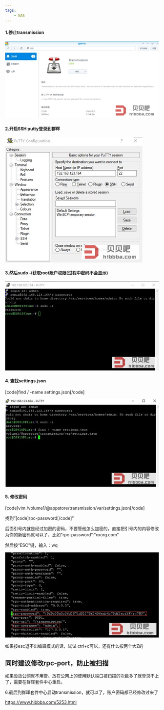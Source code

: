 ```yaml
---
tags:
    - NAS
---
```


#### 1.停止transmission

[![img](/img-post/开发/NAS/群晖修改transmission账户密码及端口.assets/20201123110851.jpg)](https://hibb.dusays.com/wp-content/uploads/2020/11/20201123110851.jpg)

#### 2.开启SSH putty登录到群晖

[![img](/img-post/开发/NAS/群晖修改transmission账户密码及端口.assets/20201123111130.jpg)](https://hibb.dusays.com/wp-content/uploads/2020/11/20201123111130.jpg)

#### 3.然后sudo -i获取root账户权限(过程中密码不会显示)

[![img](/img-post/开发/NAS/群晖修改transmission账户密码及端口.assets/20201123111219.jpg)](https://hibb.dusays.com/wp-content/uploads/2020/11/20201123111219.jpg)

#### 4. 查找settings.json

[code]find / -name settings.json[/code]

[![img](/img-post/开发/NAS/群晖修改transmission账户密码及端口.assets/20201123111303.jpg)](https://hibb.dusays.com/wp-content/uploads/2020/11/20201123111303.jpg)

#### 5. 修改密码

[code]vim /volume1/@appstore/transmission/var/settings.json[/code]

找到”[code]rpc-password[/code]”

后面引号内就是经过加密的密码，不要管他怎么加密的，直接把引号内的内容修改为你的新密码就可以了，比如”rpc-password”:”xxorg.com”

然后按“ESC”键，输入：wq

[![img](/img-post/开发/NAS/群晖修改transmission账户密码及端口.assets/20201123111547.jpg)](https://hibb.dusays.com/wp-content/uploads/2020/11/20201123111547.jpg)

如果按esc退不出编辑模式的话，试试 ctrl+c可以，还有什么按两个大Z的



## 同时建议修改rpc-port，防止被扫描

如果没放公网就不用管。放在公网上的使用默认端口被扫描的次数多了就登录不上了，需要在群晖套件中心重启。



6.最后到群晖套件中心启动transmission，就可以了，账户密码都已经修改过来了



https://www.hibbba.com/5253.html